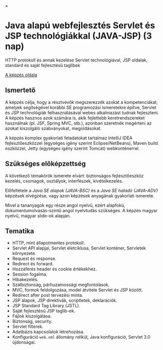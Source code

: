×

# Java alapú webfejlesztés Servlet és JSP technológiákkal (JAVA-JSP) (3 nap)

HTTP protokoll és annak kezelése Servlet technológiával, JSP oldalak, standard és saját fejlesztésű taglibek

[A képzés oldala](https://www.training360.com/kepzes/java-jsp)

## Ismertető

A képzés célja, hogy a résztvevők megszerezzék azokat a kompetenciákat, amelyek segítségével korábbi SE programozási ismeretekre építve, Servlet és JSP technológiák felhasználásával webes alkalmazást tudnak fejleszteni. A képzés hasznos azok számára is, akik fejlettebb keretrendszereket használnak (pl. JSF, Spring MVC, stb.), azonban szeretnék megérteni az azokat kiszolgáló szabványokat, megoldásokat.

A képzés komplex gyakorlati feladatokat tartalmaz IntelliJ IDEA fejlesztőeszközzel (egységes igény szerint Eclipse/NetBeans), Maven build eszközzel, Jetty (egységes igény szerint Tomcat) webkonténerrel.

## Szükséges előképzettség

A következő témakörök ismerete elvárt: biztonságos fejlesztőeszköz kezelés, csomagok, osztályok, interfészek, kivételkezelés.

Előfeltétele a _Java SE alapok (JAVA-BSC)_ és a _Java SE haladó (JAVA-ADV)_ képzések elvégzése, vagy azon képzések anyagának gyakorlati ismerete.

Mivel a tananyagok egy része angol nyelvű, ezért alapfokú, dokumentumolvasás-szintű angol nyelvtudás szükséges. A képzés magyar nyelvű, magyar slide-ok alapján.

## Tematika

  * HTTP, mint állapotmentes protokoll.
  * Servlet API alapjai, Servlet életciklusa, Servlet konténer, Servletek környezete.
  * Request és response.
  * Redirect és forward.
  * Hozzáférés header és cookie értékekhez.
  * Session fogalma.
  * Hibakezelés.
  * Szálbiztonság, párhuzamossági megfontolások.
  * MVC, formok feldolgozása, model átvitele Servlet és JSP között.
  * Redirect after post tervezési minta.
  * JSP alapok, JSP direktívák, scriptletek, deklarációk.
  * JSP Standard Tag Library (JSTL).
  * Saját fejlesztésű JSP taglib-ek.
  * Fájlok kiszolgálása.
  * Biztonság, security.
  * Servlet filterek.
  * Adatbázis kapcsolatok létrehozása.
  * Konfiguráció `web.xml` állomány nélkül, Java konfiguráció, Servlet 3.0 újdonságai.